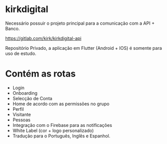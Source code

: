 # kirkdigital

Necessário possuir o projeto principal para a comunicação com a API + Banco.

https://gitlab.com/kirk/kirkdigital-api

Repositório Privado, a aplicação em Flutter (Android + IOS) é somente para uso de estudo.

# Contém as rotas
- Login
- Onboarding
- Selecção de Conta
- Home de acordo com as permissões no grupo
- Perfil
- Visitante
- Pessoas
- Integração com o Firebase para as notificações
- White Label (cor + logo personalizado)
- Tradução para o Português, Inglês e Espanhol.
